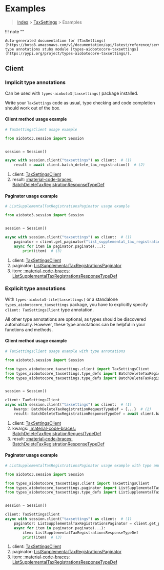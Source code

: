 # Examples

> [Index](../README.md) > [TaxSettings](./README.md) > Examples

!!! note ""

    Auto-generated documentation for [TaxSettings](https://boto3.amazonaws.com/v1/documentation/api/latest/reference/services/taxsettings.html#taxsettings)
    type annotations stubs module [types-aiobotocore-taxsettings](https://pypi.org/project/types-aiobotocore-taxsettings/).

## Client

### Implicit type annotations

Can be used with `types-aioboto3[taxsettings]` package installed.

Write your `TaxSettings` code as usual,
type checking and code completion should work out of the box.



#### Client method usage example

```python
# TaxSettingsClient usage example

from aioboto3.session import Session


session = Session()

async with session.client("taxsettings") as client:  # (1)
    result = await client.batch_delete_tax_registration()  # (2)
```

1. client: [TaxSettingsClient](./client.md)
2. result: [:material-code-braces: BatchDeleteTaxRegistrationResponseTypeDef](./type_defs.md#batchdeletetaxregistrationresponsetypedef)



#### Paginator usage example

```python
# ListSupplementalTaxRegistrationsPaginator usage example

from aioboto3.session import Session


session = Session()

async with session.client("taxsettings") as client:  # (1)
    paginator = client.get_paginator("list_supplemental_tax_registrations")  # (2)
    async for item in paginator.paginate(...):
        print(item)  # (3)
```

1. client: [TaxSettingsClient](./client.md)
2. paginator: [ListSupplementalTaxRegistrationsPaginator](./paginators.md#listsupplementaltaxregistrationspaginator)
3. item: [:material-code-braces: ListSupplementalTaxRegistrationsResponseTypeDef](./type_defs.md#listsupplementaltaxregistrationsresponsetypedef)




### Explicit type annotations

With `types-aioboto3-lite[taxsettings]`
or a standalone `types_aiobotocore_taxsettings` package, you have to explicitly specify
`client: TaxSettingsClient` type annotation.

All other type annotations are optional, as types should be discovered automatically.
However, these type annotations can be helpful in your functions and methods.


#### Client method usage example

```python
# TaxSettingsClient usage example with type annotations

from aioboto3.session import Session

from types_aiobotocore_taxsettings.client import TaxSettingsClient
from types_aiobotocore_taxsettings.type_defs import BatchDeleteTaxRegistrationResponseTypeDef
from types_aiobotocore_taxsettings.type_defs import BatchDeleteTaxRegistrationRequestTypeDef


session = Session()

client: TaxSettingsClient
async with session.client("taxsettings") as client:  # (1)
    kwargs: BatchDeleteTaxRegistrationRequestTypeDef = {...}  # (2)
    result: BatchDeleteTaxRegistrationResponseTypeDef = await client.batch_delete_tax_registration(**kwargs)  # (3)
```

1. client: [TaxSettingsClient](./client.md)
2. kwargs: [:material-code-braces: BatchDeleteTaxRegistrationRequestTypeDef](./type_defs.md#batchdeletetaxregistrationrequesttypedef)
3. result: [:material-code-braces: BatchDeleteTaxRegistrationResponseTypeDef](./type_defs.md#batchdeletetaxregistrationresponsetypedef)



#### Paginator usage example

```python
# ListSupplementalTaxRegistrationsPaginator usage example with type annotations

from aioboto3.session import Session

from types_aiobotocore_taxsettings.client import TaxSettingsClient
from types_aiobotocore_taxsettings.paginator import ListSupplementalTaxRegistrationsPaginator
from types_aiobotocore_taxsettings.type_defs import ListSupplementalTaxRegistrationsResponseTypeDef


session = Session()

client: TaxSettingsClient
async with session.client("taxsettings") as client:  # (1)
    paginator: ListSupplementalTaxRegistrationsPaginator = client.get_paginator("list_supplemental_tax_registrations")  # (2)
    async for item in paginator.paginate(...):
        item: ListSupplementalTaxRegistrationsResponseTypeDef
        print(item)  # (3)
```

1. client: [TaxSettingsClient](./client.md)
2. paginator: [ListSupplementalTaxRegistrationsPaginator](./paginators.md#listsupplementaltaxregistrationspaginator)
3. item: [:material-code-braces: ListSupplementalTaxRegistrationsResponseTypeDef](./type_defs.md#listsupplementaltaxregistrationsresponsetypedef)




